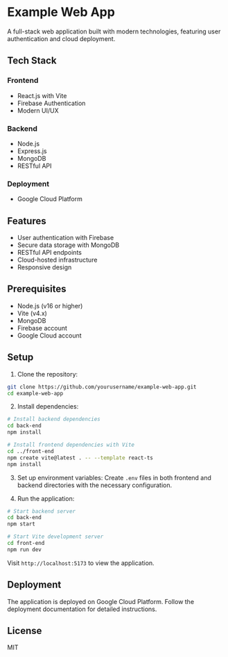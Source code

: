 # Example Web App

A full-stack web application built with modern technologies, featuring user authentication and cloud deployment.

## Tech Stack

### Frontend
- React.js with Vite
- Firebase Authentication
- Modern UI/UX

### Backend
- Node.js
- Express.js
- MongoDB
- RESTful API

### Deployment
- Google Cloud Platform

## Features

- User authentication with Firebase
- Secure data storage with MongoDB
- RESTful API endpoints
- Cloud-hosted infrastructure
- Responsive design

## Prerequisites

- Node.js (v16 or higher)
- Vite (v4.x)
- MongoDB
- Firebase account
- Google Cloud account

## Setup

1. Clone the repository:
```bash
git clone https://github.com/yourusername/example-web-app.git
cd example-web-app
```

2. Install dependencies:
```bash
# Install backend dependencies
cd back-end
npm install

# Install frontend dependencies with Vite
cd ../front-end
npm create vite@latest . -- --template react-ts
npm install
```

3. Set up environment variables:
Create `.env` files in both frontend and backend directories with the necessary configuration.

4. Run the application:
```bash
# Start backend server
cd back-end
npm start

# Start Vite development server
cd front-end
npm run dev
```

Visit `http://localhost:5173` to view the application.

## Deployment

The application is deployed on Google Cloud Platform. Follow the deployment documentation for detailed instructions.

## License

MIT
